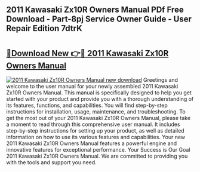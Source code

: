 ## 2011 Kawasaki Zx10R Owners Manual PDf Free Download - Part-8pj Service Owner Guide - User Repair Edition 7dtrK

# <h2><a href="http://cf20078.oget.top/?id=2011+Kawasaki+Zx10R+Owners+Manual">🔗Download New 👉🔴 2011 Kawasaki Zx10R Owners Manual</a></h2>

[![2011 Kawasaki Zx10R Owners Manual new download](https://i.imgur.com/5g1atiW.png)](http://cf20078.oget.top/?id=2011+Kawasaki+Zx10R+Owners+Manual)
Greetings and welcome to the user manual for your newly assembled 2011 Kawasaki Zx10R Owners Manual. This manual is specifically designed to help you get started with your product and provide you with a thorough understanding of its features, functions, and capabilities. You will find step-by-step instructions for installation, usage, maintenance, and troubleshooting. To get the most out of your 2011 Kawasaki Zx10R Owners Manual, please take a moment to read through this comprehensive user manual. It includes step-by-step instructions for setting up your product, as well as detailed information on how to use its various features and capabilities. Your new 2011 Kawasaki Zx10R Owners Manual features a powerful engine and innovative features for exceptional performance. Your Success is Our Goal 2011 Kawasaki Zx10R Owners Manual. We are committed to providing you with the tools and support you need.
